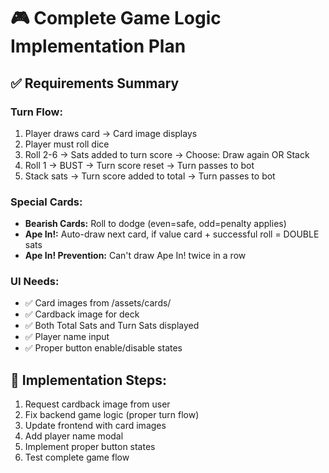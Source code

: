 # 🎮 Complete Game Logic Implementation Plan

## ✅ Requirements Summary

### Turn Flow:
1. Player draws card → Card image displays
2. Player must roll dice
3. Roll 2-6 → Sats added to turn score → Choose: Draw again OR Stack
4. Roll 1 → BUST → Turn score reset → Turn passes to bot
5. Stack sats → Turn score added to total → Turn passes to bot

### Special Cards:
- **Bearish Cards:** Roll to dodge (even=safe, odd=penalty applies)
- **Ape In!:** Auto-draw next card, if value card + successful roll = DOUBLE sats
- **Ape In! Prevention:** Can't draw Ape In! twice in a row

### UI Needs:
- ✅ Card images from /assets/cards/
- ✅ Cardback image for deck
- ✅ Both Total Sats and Turn Sats displayed
- ✅ Player name input
- ✅ Proper button enable/disable states

## 🔧 Implementation Steps:

1. Request cardback image from user
2. Fix backend game logic (proper turn flow)
3. Update frontend with card images
4. Add player name modal
5. Implement proper button states
6. Test complete game flow







